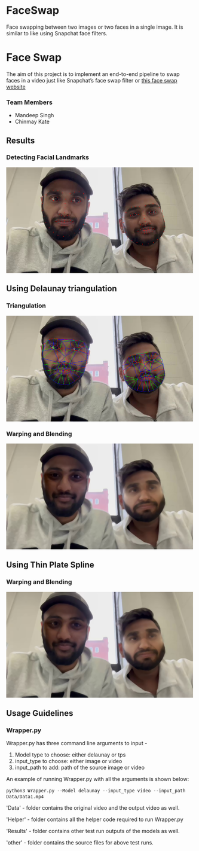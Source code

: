 # FaceSwap
Face swapping between two images or two faces in a single image. It is similar to like using Snapchat face filters.

# Face Swap
The aim of this project is to implement an end-to-end pipeline to swap faces in a video just like Snapchat’s face swap filter or [this face swap website](http://faceswaplive.com/)

### Team Members

- Mandeep Singh
- Chinmay Kate


## Results


### Detecting Facial Landmarks
<img src="Results/Landmarks.png"  align="center" alt="Undistorted" width="500"/>


## Using Delaunay triangulation

### Triangulation
<img src="Results/triangulation.png"  align="center" alt="Undistorted" width="500"/>

### Warping and Blending
<img src="Results/res_del_2.png"  align="center" alt="Undistorted" width="500"/>

## Using Thin Plate Spline

### Warping and Blending
<img src="Results/res_tps_2.png"  align="center" alt="Undistorted" width="500"/>


## Usage Guidelines

### Wrapper.py

Wrapper.py has three command line arguments to input -

1. Model type to choose: either delaunay or tps
2. input_type to choose: either image or video
3. input_path to add: path of the source image or video

<!-- #DEFAULT condition

Default setting of Model as 'delaunay, input_type as 'image' and image address is given as input_path:-

```
python3 Wrapper.py
``` -->

An example of running Wrapper.py with all the arguments is shown below:

```
python3 Wrapper.py --Model delaunay --input_type video --input_path Data/Data1.mp4
```

'Data' - folder contains the original video and the output video as well.

'Helper' - folder contains all the helper code required to run Wrapper.py

'Results' - folder contains other test run outputs of the models as well.

'other' - folder contains the source files for above test runs.  

